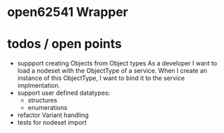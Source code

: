 # open62541 Wrapper

# todos / open points

* suppport creating Objects from Object types
As a developer I want to load a nodeset with the ObjectType of a service.
When I create an instance of this ObjectType, I want to bind it to the service implmentation.
* support user defined datatypes:
  * structures
  * enumerations
* refactor Variant handling
* tests for nodeset import
